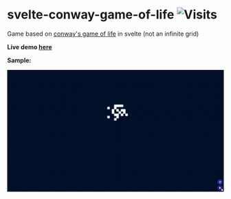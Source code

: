 # svelte-conway-game-of-life ![Visits](https://nkvnu62257.execute-api.ap-south-1.amazonaws.com/production?repo=svelte-conway-game-of-life)

Game based on [conway's game of life](https://en.wikipedia.org/wiki/Conway%27s_Game_of_Life) in svelte (not an infinite grid)

**Live demo [here](https://ecstatic-archimedes-94862e.netlify.app/)**

**Sample:**

![](sample.gif)
